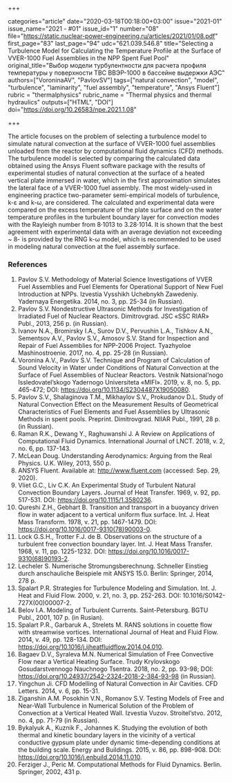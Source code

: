 +++

categories="article"
date="2020-03-18T00:18:00+03:00"
issue="2021-01"
issue_name="2021 - #01"
issue_id="1"
number="08"
file="https://static.nuclear-power-engineering.ru/articles/2021/01/08.pdf"
first_page="83"
last_page="94"
udc="621.039.546.8"
title="Selecting a Turbulence Model for Calculating the Temperature Profile at the Surface of VVER-1000 Fuel Assemblies in the NPP Spent Fuel Pool"
original_title="Выбор модели турбулентности для расчета профиля температуры у поверхности ТВС ВВЭР-1000 в бассейне выдержки АЭС"
authors=["VoroninaAV", "PavlovSV"]
tags=["natural convection", "model", "turbulence", "laminarity", "fuel assembly", "temperature", "Ansys Fluent"]
rubric = "thermalphysics"
rubric_name = "Thermal physics and thermal hydraulics"
outputs=["HTML", "DOI"]
doi="https://doi.org/10.26583/npe.2021.1.08"

+++

The article focuses on the problem of selecting a turbulence model to simulate natural convection at the surface of VVER-1000 fuel assemblies unloaded from the reactor by computational fluid dynamics (CFD) methods. The turbulence model is selected by comparing the calculated data obtained using the Ansys Fluent software package with the results of experimental studies of natural convection at the surface of a heated vertical plate immersed in water, which in the first approximation simulates the lateral face of a VVER-1000 fuel assembly. The most widely-used in engineering practice two-parameter semi-empirical models of turbulence, k-ε and k-ω, are considered. The calculated and experimental data were compared on the excess temperature of the plate surface and on the water temperature profiles in the turbulent boundary layer for convection modes with the Rayleigh number from 8⋅1013 to 3.28⋅1014. It is shown that the best agreement with experimental data with an average deviation not exceeding ~ 8- is provided by the RNG k-ω model, which is recommended to be used in modeling natural convection at the fuel assembly surface.

### References

1. Pavlov S.V. Methodology of Material Science Investigations of VVER Fuel Assemblies and Fuel Elements for Operational Support of New Fuel Introduction at NPPs. Izvestia Vysshikh Uchebnykh Zawedeniy. Yadernaya Energetika. 2014, no. 3, pp. 25-34 (in Russian).
2. Pavlov S.V. Nondestructive Ultrasonic Methods for Investigation of Irradiated Fuel of Nuclear Reactors. Dimitrovgrad. JSC «SSC RIAR» Publ., 2013, 256 p. (in Russian).
3. Ivanov N.A., Bromirsky I.A., Surov D.V., Pervushin L.A., Tishkov A.N., Sementsov A.V., Pavlov S.V., Amosov S.V. Stand for Inspection and Repair of Fuel Assemblies for NPP-2006 Project. Tyazhyoloe Mashinostroenie. 2017, no. 4, pp. 25-28 (in Russian).
4. Voronina A.V., Pavlov S.V. Technique and Program of Calculation of Sound Velocity in Water under Conditions of Natural Convection at the Surface of Fuel Assemblies of Nuclear Reactors. Vestnik Natsional’nogo Issledovatel’skogo Yadernogo Universiteta «MIFI». 2019, v. 8, no. 5, pp. 465-472; DOI: https://doi.org/10.1134/S2304487X19050080.
5. Pavlov S.V., Shalaginova T.M., Mikhaylov S.V., Prokudanov D.L. Study of Natural Convection Effect on the Measurement Results of Geometrical Characteristics of Fuel Elements and Fuel Assemblies by Ultrasonic Methods in spent pools. Preprint. Dimitrovgrad. NIIAR Publ., 1991, 28 p. (in Russian).
6. Raman R.K., Dewang Y., Raghuwanshi J. A Review on Applications of Computational Fluid Dynamics. International Journal of LNCT. 2018, v. 2, no. 6, pp. 137-143.
7. McLean Doug. Understanding Aerodynamics: Arguing from the Real Physics. U.K. Wiley, 2013, 550 p.
8. ANSYS Fluent. Available at: http://www.fluent.com (accessed: Sep. 29, 2020).
9. Vliet G.C., Liv C.K. An Experimental Study of Turbulent Natural Convection Boundary Layers. Journal of Heat Transfer. 1969, v. 92, pp. 517-531. DOI: https://doi.org/10.1115/1.3580236.
10. Qureshi Z.H., Gebhart В. Transition and transport in a buoyancy driven flow in water adjacent to a vertical uniform flux surface. Int. J. Heat Mass Transform. 1978, v. 21, pp. 1467-1479. DOI: https://doi.org/10.1016/0017-9310(78)90003-0.
11. Lock G.S.H., Trotter F.J. de B. Observations on the structure of a turbulent free convection boundary layer. Int. J. Heat Mass Transfer. 1968, v. 11, pp. 1225-1232. DOI: https://doi.org/10.1016/0017-9310(68)90193-2.
12. Lecheler S. Numerische Stromungsberechnung. Schneller Einstieg durch anschauliche Beispiele mit ANSYS 15.0. Berlin: Springer, 2014, 278 p.
13. Spalart P.R. Strategies for Turbulence Modeling and Simulation. Int. J. Heat and Fluid Flow. 2000, v. 21, no. 3, pp. 252-263. DOI: 10.1016/S0142-727X(00)00007-2.
14. Belov I.A. Modeling of Turbulent Currents. Saint-Petersburg. BGTU Publ., 2001, 107 p. (in Rusian).
15. Spalart P.R., Garbaruk A., Strelets M. RANS solutions in couette flow with streamwise vortices. International Journal of Heat and Fluid Flow. 2014, v. 49, pp. 128-134. DOI: https://doi.org/10.1016/j.ijheatfluidflow.2014.04.010.
16. Bagaev D.V., Syraleva M.N. Numerical Simulation of Free Convective Flow near a Vertical Heating Surface. Trudy Krylovskogo Gosudarstvennogo Nauchnogo Tsentra. 2018, no. 2, pp. 93-98; DOI: https://doi.org/10.24937/2542-2324-2018-2-384-93-98 (in Russian).
17. Yingchun Ji. CFD Modelling of Natural Convection in Air Cavities. CFD Letters. 2014, v. 6, pp. 15-31.
18. Ziganshin A.M. Posokhin V.N., Romanov S.V. Testing Models of Free and Near-Wall Turbulence in Numerical Solution of the Problem of Convection at a Vertical Heated Wall. Izvestia Vuzov. Stroitel’stvo. 2012, no. 4, pp. 71-79 (in Russian).
19. Bykalyuk A., Kuznik F., Johannes K. Studying the evolution of both thermal and kinetic boundary layers in the vicinity of a vertical conductive gypsum plate under dynamic time-depending conditions at the building scale. Energy and Buildings. 2015, v. 86, pp. 898-908. DOI: https://doi.org/10.1016/j.enbuild.2014.11.010.
20. Ferziger J., Peric M. Computational Methods for Fluid Dynamics. Berlin. Springer, 2002, 431 p.